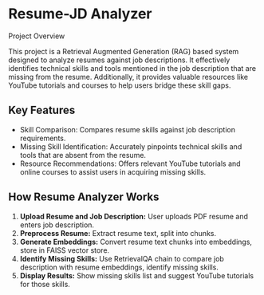 # Resume-JD Analyzer
Project Overview

This project is a Retrieval Augmented Generation (RAG) based system designed to analyze resumes against job descriptions. It effectively identifies technical skills and tools mentioned in the job description that are missing from the resume. Additionally, it provides valuable resources like YouTube tutorials and courses to help users bridge these skill gaps.

## Key Features

- Skill Comparison: Compares resume skills against job description requirements.
- Missing Skill Identification: Accurately pinpoints technical skills and tools that are absent from the resume.
- Resource Recommendations: Offers relevant YouTube tutorials and online courses to assist users in acquiring missing skills.


## **How Resume Analyzer Works**

1. **Upload Resume and Job Description:** User uploads PDF resume and enters job description.
2. **Preprocess Resume:** Extract resume text, split into chunks.
3. **Generate Embeddings:** Convert resume text chunks into embeddings, store in FAISS vector store.
4. **Identify Missing Skills:** Use RetrievalQA chain to compare job description with resume embeddings, identify missing skills.
5. **Display Results:** Show missing skills list and suggest YouTube tutorials for those skills.
